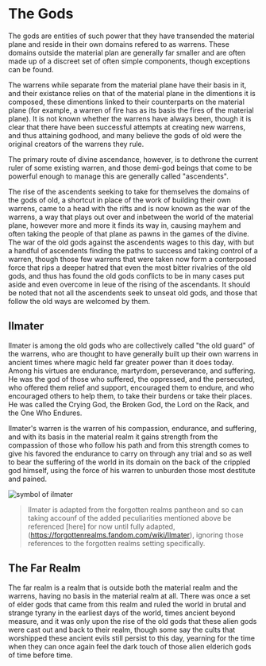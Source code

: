 # The Gods

The gods are entities of such power that they have transended the material plane and reside in their own domains refered to as warrens. These domains outside the material plan are generally far smaller and are often made up of a discreet set of often simple components, though exceptions can be found.

The warrens while separate from the material plane have their basis in it, and their existance relies on that of the material plane in the dimentions it is composed, these dimentions linked to their counterparts on the material plane (for example, a warren of fire has as its basis the fires of the material plane). It is not known whether the warrens have always been, though it is clear that there have been successful attempts at creating new warrens, and thus attaining godhood, and many believe the gods of old were the original creators of the warrens they rule.

The primary route of divine ascendance, however, is to dethrone the current ruler of some existing warren, and those demi-god beings that come to be powerful enough to manage this are generally called "ascendents".

The rise of the ascendents seeking to take for themselves the domains of the gods of old, a shortcut in place of the work of building their own warrens, came to a head with the rifts and is now known as the war of the warrens, a way that plays out over and inbetween the world of the material plane, however more and more it finds its way in, causing mayhem and often taking the people of that plane as pawns in the games of the divine. The war of the old gods against the ascendents wages to this day, with but a handful of ascendents finding the paths to success and taking control of a warren, though those few warrens that were taken now form a conterposed force that rips a deeper hatred that even the most bitter rivalries of the old gods, and thus has found the old gods conflicts to be in many cases put aside and even overcome in leue of the rising of the ascendants. It should be noted that not all the ascendents seek to unseat old gods, and those that follow the old ways are welcomed by them.

## Ilmater
Ilmater is among the old gods who are collectively called "the old guard" of the warrens, who are thought to have generally built up their own warrens in ancient times where magic held far greater power than it does today. Among his virtues are endurance, martyrdom, perseverance, and suffering. He was the god of those who suffered, the oppressed, and the persecuted, who offered them relief and support, encouraged them to endure, and who encouraged others to help them, to take their burdens or take their places. He was called the Crying God, the Broken God, the Lord on the Rack, and the One Who Endures.

Ilmater's warren is the warren of his compassion, endurance, and suffering, and with its basis in the material realm it gains strength from the compassion of those who follow his path and from this strength comes to give his favored the endurance to carry on through any trial and so as well to bear the suffering of the world in its domain on the back of the crippled god himself, using the force of his warren to unburden those most destitute and pained.

![symbol of ilmater](ilmater-symbol.jpg "Ilmater's Symbol")

> Ilmater is adapted from the forgotten realms pantheon and so can taking accounf of the added peculiarities mentioned above be referenced [here] for now until fully adapted, (https://forgottenrealms.fandom.com/wiki/Ilmater), ignoring those references to the forgotten realms setting specifically.


## The Far Realm

The far realm is a realm that is outside both the material realm and the warrens, having no basis in the material realm at all. There was once a set of elder gods that came from this realm and ruled the world in brutal and strange tyrany in the earliest days of the world, times ancient beyond measure, and it was only upon the rise of the old gods that these alien gods were cast out and back to their realm, though some say the cults that worshipped these ancient evils still persist to this day, yearning for the time when they can once again feel the dark touch of those alien elderich gods of time before time.